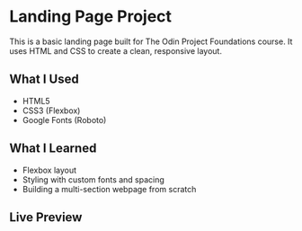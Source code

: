 # Landing Page Project

This is a basic landing page built for The Odin Project Foundations course. It uses HTML and CSS to create a clean, responsive layout.

## What I Used

- HTML5
- CSS3 (Flexbox)
- Google Fonts (Roboto)

## What I Learned

- Flexbox layout
- Styling with custom fonts and spacing
- Building a multi-section webpage from scratch

## Live Preview

<!-- [Click here]() -->
